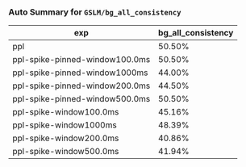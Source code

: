 ### Auto Summary for `GSLM/bg_all_consistency`

<!-- AUTO-GEN: SPLIT TABLE -->
| exp | bg_all_consistency |
| --- | --- |
| ppl | 50.50% |
| ppl-spike-pinned-window100.0ms | 50.50% |
| ppl-spike-pinned-window1000ms | 44.00% |
| ppl-spike-pinned-window200.0ms | 44.50% |
| ppl-spike-pinned-window500.0ms | 50.50% |
| ppl-spike-window100.0ms | 45.16% |
| ppl-spike-window1000ms | 48.39% |
| ppl-spike-window200.0ms | 40.86% |
| ppl-spike-window500.0ms | 41.94% |
<!-- AUTO-GEN: SPLIT TABLE -->
